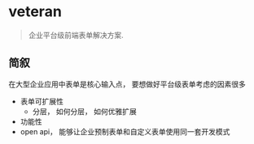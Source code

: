 # veteran
> 企业平台级前端表单解决方案.

## 简叙
在大型企业应用中表单是核心输入点， 要想做好平台级表单考虑的因素很多
* 表单可扩展性
  * 分层， 如何分层， 如何优雅扩展
* 功能性
* open api， 能够让企业预制表单和自定义表单使用同一套开发模式
  